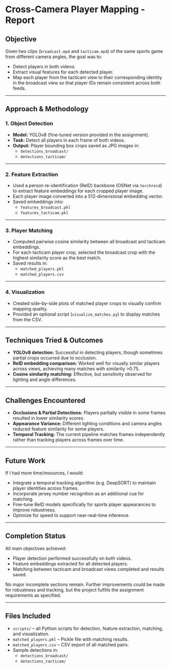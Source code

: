 # Cross-Camera Player Mapping - Report

## Objective

Given two clips (`broadcast.mp4` and `tacticam.mp4`) of the same sports game from different camera angles, the goal was to:

- Detect players in both videos.
- Extract visual features for each detected player.
- Map each player from the tacticam view to their corresponding identity in the broadcast view so that player IDs remain consistent across both feeds.

---

## Approach & Methodology

### 1. Object Detection

- **Model:** YOLOv8 (fine-tuned version provided in the assignment).
- **Task:** Detect all players in each frame of both videos.
- **Output:** Player bounding box crops saved as JPG images in:
  - `detections_broadcast/`
  - `detections_tacticam/`

---

### 2. Feature Extraction

- Used a person re-identification (ReID) backbone (OSNet via `torchreid`) to extract feature embeddings for each cropped player image.
- Each player image converted into a 512-dimensional embedding vector.
- Saved embeddings into:
  - `features_broadcast.pkl`
  - `features_tacticam.pkl`

---

### 3. Player Matching

- Computed pairwise cosine similarity between all broadcast and tacticam embeddings.
- For each tacticam player crop, selected the broadcast crop with the highest similarity score as the best match.
- Saved results in:
  - `matched_players.pkl`
  - `matched_players.csv`

---

### 4. Visualization

- Created side-by-side plots of matched player crops to visually confirm mapping quality.
- Provided an optional script (`visualize_matches.py`) to display matches from the CSV.

---

## Techniques Tried & Outcomes

- **YOLOv8 detection:** Successful in detecting players, though sometimes partial crops occurred due to occlusion.
- **ReID embedding comparison:** Worked well for visually similar players across views, achieving many matches with similarity >0.75.
- **Cosine similarity matching:** Effective, but sensitivity observed for lighting and angle differences.

---

## Challenges Encountered

- **Occlusions & Partial Detections:** Players partially visible in some frames resulted in lower similarity scores.
- **Appearance Variance:** Different lighting conditions and camera angles reduced feature similarity for some players.
- **Temporal Tracking:** The current pipeline matches frames independently rather than tracking players across frames over time.

---

## Future Work

If I had more time/resources, I would:

- Integrate a temporal tracking algorithm (e.g. DeepSORT) to maintain player identities across frames.
- Incorporate jersey number recognition as an additional cue for matching.
- Fine-tune ReID models specifically for sports player appearances to improve robustness.
- Optimize for speed to support near-real-time inference.

---

## Completion Status

  All main objectives achieved:
- Player detection performed successfully on both videos.
- Feature embeddings extracted for all detected players.
- Matching between tacticam and broadcast views completed and results saved.

No major incomplete sections remain. Further improvements could be made for robustness and tracking, but the project fulfills the assignment requirements as specified.

---

## Files Included

- `scripts/` – all Python scripts for detection, feature extraction, matching, and visualization.
- `matched_players.pkl` – Pickle file with matching results.
- `matched_players.csv` – CSV export of all matched pairs.
- Sample detections in:
  - `detections_broadcast/`
  - `detections_tacticam/`

